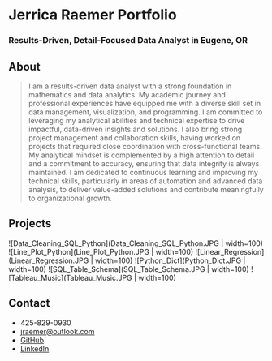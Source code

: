 # Jerrica Raemer Portfolio
### Results-Driven, Detail-Focused Data Analyst in Eugene, OR

## About
> I am a results-driven data analyst with a strong foundation in mathematics and data analytics. My academic journey and professional experiences have equipped me with a diverse skill set in data management, visualization, and programming. I am committed to leveraging my analytical abilities and technical expertise to drive impactful, data-driven insights and solutions. I also bring strong project management and collaboration skills, having worked on projects that required close coordination with cross-functional teams. My analytical mindset is complemented by a high attention to detail and a commitment to accuracy, ensuring that data integrity is always maintained. I am dedicated to continuous learning and improving my technical skills, particularly in areas of automation and advanced data analysis, to deliver value-added solutions and contribute meaningfully to organizational growth.

## Projects
![Data_Cleaning_SQL_Python](Data_Cleaning_SQL_Python.JPG | width=100)
![Line_Plot_Python](Line_Plot_Python.JPG | width=100)
![Linear_Regression](Linear_Regression.JPG | width=100)
![Python_Dict](Python_Dict.JPG | width=100)
![SQL_Table_Schema](SQL_Table_Schema.JPG | width=100)
![Tableau_Music](Tableau_Music.JPG | width=100)

## Contact
+ 425-829-0930
+ jraemer@outlook.com
+ [GitHub](https://github.com/JerricaRaemer)
+ [LinkedIn](https://www.linkedin.com/in/jerrica-raemer/)

